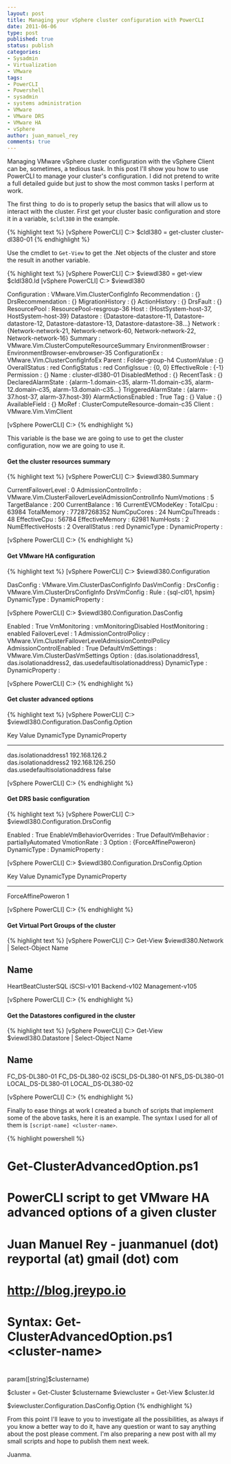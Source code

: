 ```yaml
---
layout: post
title: Managing your vSphere cluster configuration with PowerCLI
date: 2011-06-06
type: post
published: true
status: publish
categories:
- Sysadmin
- Virtualization
- VMware
tags:
- PowerCLI
- Powershell
- sysadmin
- systems administration
- VMware
- VMware DRS
- VMware HA
- vSphere
author: juan_manuel_rey
comments: true
---
```


Managing VMware vSphere cluster configuration with the vSphere Client can be, sometimes, a tedious task. In this post I'll show you how to use PowerCLI to manage your cluster's configuration. I did not pretend to write a full detailed guide but just to show the most common tasks I perform at work.

The first thing  to do is to properly setup the basics that will allow us to interact with the cluster. First get your cluster basic configuration and store it in a variable, `$cldl380` in the example.

{% highlight text %}
[vSphere PowerCLI] C:\> $cldl380 = get-cluster cluster-dl380-01
{% endhighlight %}

Use the cmdlet to `Get-View` to get the .Net objects of the cluster and store the result in another variable.

{% highlight text %}
[vSphere PowerCLI] C:\> $viewdl380 = get-view $cldl380.Id
[vSphere PowerCLI] C:\> $viewdl380

Configuration       : VMware.Vim.ClusterConfigInfo
Recommendation      : {}
DrsRecommendation   : {}
MigrationHistory    : {}
ActionHistory       : {}
DrsFault            : {}
ResourcePool        : ResourcePool-resgroup-36
Host                : {HostSystem-host-37, HostSystem-host-39}
Datastore           : {Datastore-datastore-11, Datastore-datastore-12, Datastore-datastore-13, Datastore-datastore-38...}
Network             : {Network-network-21, Network-network-60, Network-network-22, Network-network-16}
Summary             : VMware.Vim.ClusterComputeResourceSummary
EnvironmentBrowser  : EnvironmentBrowser-envbrowser-35
ConfigurationEx     : VMware.Vim.ClusterConfigInfoEx
Parent              : Folder-group-h4
CustomValue         : {}
OverallStatus       : red
ConfigStatus        : red
ConfigIssue         : {0, 0}
EffectiveRole       : {-1}
Permission          : {}
Name                : cluster-dl380-01
DisabledMethod      : {}
RecentTask          : {}
DeclaredAlarmState  : {alarm-1.domain-c35, alarm-11.domain-c35, alarm-12.domain-c35, alarm-13.domain-c35...}
TriggeredAlarmState : {alarm-37.host-37, alarm-37.host-39}
AlarmActionsEnabled : True
Tag                 : {}
Value               : {}
AvailableField      : {}
MoRef               : ClusterComputeResource-domain-c35
Client              : VMware.Vim.VimClient

[vSphere PowerCLI] C:\>
{% endhighlight %}

This variable is the base we are going to use to get the cluster configuration, now we are going to use it.

#### Get the cluster resources summary

{% highlight text %}
[vSphere PowerCLI] C:\> $viewdl380.Summary

CurrentFailoverLevel : 0
AdmissionControlInfo : VMware.Vim.ClusterFailoverLevelAdmissionControlInfo
NumVmotions          : 5
TargetBalance        : 200
CurrentBalance       : 16
CurrentEVCModeKey    :
TotalCpu             : 63984
TotalMemory          : 77287268352
NumCpuCores          : 24
NumCpuThreads        : 48
EffectiveCpu         : 56784
EffectiveMemory      : 62981
NumHosts             : 2
NumEffectiveHosts    : 2
OverallStatus        : red
DynamicType          :
DynamicProperty      :

[vSphere PowerCLI] C:\>
{% endhighlight %}

#### Get VMware HA configuration

{% highlight text %}
[vSphere PowerCLI] C:\> $viewdl380.Configuration

DasConfig       : VMware.Vim.ClusterDasConfigInfo
DasVmConfig     :
DrsConfig       : VMware.Vim.ClusterDrsConfigInfo
DrsVmConfig     :
Rule            : {sql-cl01, hpsim}
DynamicType     :
DynamicProperty :

[vSphere PowerCLI] C:\> $viewdl380.Configuration.DasConfig

Enabled                 : True
VmMonitoring            : vmMonitoringDisabled
HostMonitoring          : enabled
FailoverLevel           : 1
AdmissionControlPolicy  : VMware.Vim.ClusterFailoverLevelAdmissionControlPolicy
AdmissionControlEnabled : True
DefaultVmSettings       : VMware.Vim.ClusterDasVmSettings
Option                  : {das.isolationaddress1, das.isolationaddress2, das.usedefaultisolationaddress}
DynamicType             :
DynamicProperty         :

[vSphere PowerCLI] C:\>
{% endhighlight %}

#### Get cluster advanced options

{% highlight text %}
[vSphere PowerCLI] C:\> $viewdl380.Configuration.DasConfig.Option

Key                                   Value                                 DynamicType                          DynamicProperty                     
---                                   -----                                 -----------                          ---------------                     
das.isolationaddress1                 192.168.126.2                                                                                                     
das.isolationaddress2                 192.168.126.250                                                                                                     
das.usedefaultisolationaddress        false                                                                                                          

[vSphere PowerCLI] C:\>
{% endhighlight %}

#### Get DRS basic configuration

{% highlight text %}
[vSphere PowerCLI] C:\> $viewdl380.Configuration.DrsConfig

Enabled                   : True
EnableVmBehaviorOverrides : True
DefaultVmBehavior         : partiallyAutomated
VmotionRate               : 3
Option                    : {ForceAffinePoweron}
DynamicType               :
DynamicProperty           :

[vSphere PowerCLI] C:\> $viewdl380.Configuration.DrsConfig.Option

Key                                   Value                                 DynamicType                          DynamicProperty
---                                   -----                                 -----------                          ---------------
ForceAffinePoweron                    1

[vSphere PowerCLI] C:\>
{% endhighlight %}

#### Get Virtual Port Groups of the cluster

{% highlight text %}
[vSphere PowerCLI] C:\> Get-View $viewdl380.Network | Select-Object Name

Name
----
HeartBeatClusterSQL
iSCSI-v101
Backend-v102
Management-v105

[vSphere PowerCLI] C:\>
{% endhighlight %}

#### Get the Datastores configured in the cluster

{% highlight text %}
[vSphere PowerCLI] C:\> Get-View $viewdl380.Datastore | Select-Object Name

Name
----
FC_DS-DL380-01
FC_DS-DL380-02
iSCSI_DS-DL380-01
NFS_DS-DL380-01
LOCAL_DS-DL380-01
LOCAL_DS-DL380-02

[vSphere PowerCLI] C:\>
{% endhighlight %}

Finally to ease things at work I created a bunch of scripts that implement some of the above tasks, here it is an example. The syntax I used for all of them is `[script-name] <cluster-name>`.

{% highlight powershell %}
# Get-ClusterAdvancedOption.ps1
# PowerCLI script to get VMware HA advanced options of a given cluster
#
# Juan Manuel Rey - juanmanuel (dot) reyportal (at) gmail (dot) com
# http://blog.jreypo.io
#
# Syntax: Get-ClusterAdvancedOption.ps1 &lt;cluster-name&gt;
#

param([string]$clustername)

$cluster = Get-Cluster $clustername
$viewcluster = Get-View $cluster.Id

$viewcluster.Configuration.DasConfig.Option
{% endhighlight %}

From this point I'll leave to you to investigate all the possibilities, as always if you know a better way to do it, have any question or want to say anything about the post please comment. I'm also preparing a new post with all my small scripts and hope to publish them next week.

Juanma.
